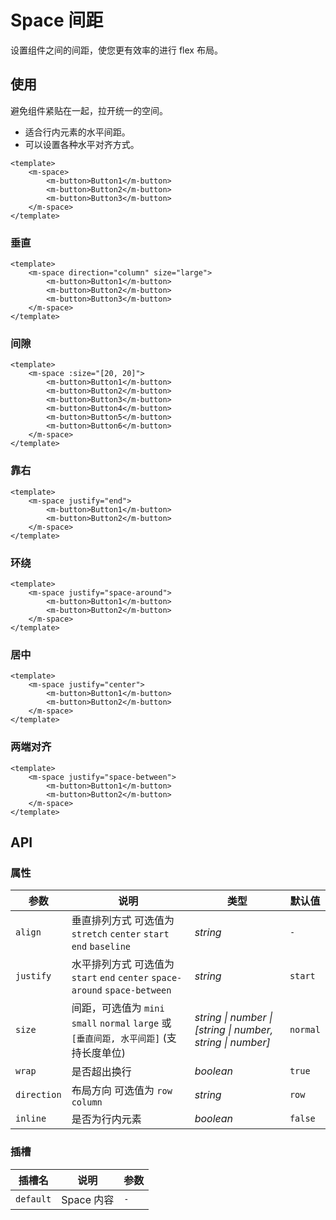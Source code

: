 # Space 间距

设置组件之间的间距，使您更有效率的进行 flex 布局。

## 使用

避免组件紧贴在一起，拉开统一的空间。
- 适合行内元素的水平间距。
- 可以设置各种水平对齐方式。

```vue:no-line-numbers
<template>
    <m-space>
        <m-button>Button1</m-button>
        <m-button>Button2</m-button>
        <m-button>Button3</m-button>
    </m-space>
</template>
```

<ClientOnly>
<space-use></space-use>
</ClientOnly>


### 垂直

```vue
<template>
    <m-space direction="column" size="large">
        <m-button>Button1</m-button>
        <m-button>Button2</m-button>
        <m-button>Button3</m-button>
    </m-space>
</template>
```

### 间隙

```vue
<template>
    <m-space :size="[20, 20]">
        <m-button>Button1</m-button>
        <m-button>Button2</m-button>
        <m-button>Button3</m-button>
        <m-button>Button4</m-button>
        <m-button>Button5</m-button>
        <m-button>Button6</m-button>
    </m-space>
</template>
```

### 靠右

```vue
<template>
    <m-space justify="end">
        <m-button>Button1</m-button>
        <m-button>Button2</m-button>
    </m-space>
</template>
```

### 环绕

```vue
<template>
    <m-space justify="space-around">
        <m-button>Button1</m-button>
        <m-button>Button2</m-button>
    </m-space>
</template>
```

### 居中

```vue
<template>
    <m-space justify="center">
        <m-button>Button1</m-button>
        <m-button>Button2</m-button>
    </m-space>
</template>
```

### 两端对齐

```vue
<template>
    <m-space justify="space-between">
        <m-button>Button1</m-button>
        <m-button>Button2</m-button>
    </m-space>
</template>
```

## API

### 属性

| 参数        | 说明                                                                                    | 类型                                                       | 默认值   |
| ----------- | --------------------------------------------------------------------------------------- | ---------------------------------------------------------- | -------- |
| `align`     | 垂直排列方式 可选值为 `stretch` `center` `start` `end` `baseline`                       | _string_                                                   | `-`      |
| `justify`   | 水平排列方式 可选值为 `start` `end` `center` `space-around` `space-between`             | _string_                                                   | `start`  |
| `size`      | 间距，可选值为 `mini` `small` `normal` `large` 或 `[垂直间距, 水平间距]` (支持长度单位) | _string \| number \| [string \| number, string \| number]_ | `normal` |
| `wrap`      | 是否超出换行                                                                            | _boolean_                                                  | `true`   |
| `direction` | 布局方向 可选值为 `row` `column`                                                        | _string_                                                   | `row`    |
| `inline`    | 是否为行内元素                                                                          | _boolean_                                                  | `false`  |

### 插槽

| 插槽名    | 说明       | 参数 |
| --------- | ---------- | ---- |
| `default` | Space 内容 | `-`  |
